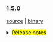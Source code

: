 ### 1.5.0 

 [source](https://github.com/seata/seata/archive/v1.5.0.zip) |
 [binary](https://github.com/seata/seata/releases/download/v1.5.0/seata-server-1.5.0.zip) 

<details>
  <summary><mark>Release notes</mark></summary>


  ### Seata 1.5.0 

Seata 1.5.0  发布。

Seata 是一款开源的分布式事务解决方案，提供高性能和简单易用的分布式事务服务。

此版本更新如下：

  ### feature：




  ### bugfix：
- [[#3686](https://github.com/seata/seata/pull/3686)] 修复Apollo集群配置项错误及NPE错误




  ### optimize： 

- [[#3678](https://github.com/seata/seata/pull/3678)] 补充遗漏的配置及新版本pr登记md文件
- [[#3654](https://github.com/seata/seata/pull/3654)] 修正拼写，applicationContex -> applicationContext
- [[#3687](https://github.com/seata/seata/pull/3687)] 修复某些场景下无法重试全局锁的问题
- [[#3528](https://github.com/seata/seata/pull/3528)] 优化redis模式内存占用
- [[#3689](https://github.com/seata/seata/pull/3689)] 修正script/server/config/file.properties中属性编写错误

  ### test:




 非常感谢以下 contributors 的代码贡献。若有无意遗漏，请报告。

  - [slievrly](https://github.com/slievrly) 
  - [a364176773](https://github.com/a364176773) 
  - [drgnchan](https://github.com/drgnchan) 
  - [caohdgege](https://github.com/caohdgege)
  - [ruanun](https://github.com/ruanun)




同时，我们收到了社区反馈的很多有价值的issue和建议，非常感谢大家。

   #### Link

   - **Seata:** https://github.com/seata/seata  
   - **Seata-Samples:** https://github.com/seata/seata-samples   
   - **Release:** https://github.com/seata/seata/releases
   - **WebSite:** https://seata.io

</details>
